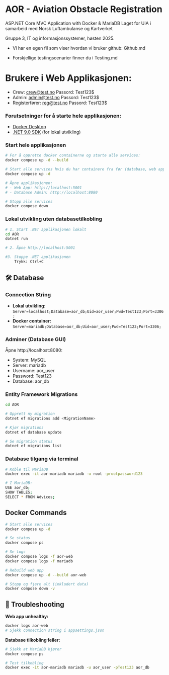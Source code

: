 # AOR - Aviation Obstacle Registration
ASP.NET Core MVC Application with Docker & MariaDB
Laget for UiA i samarbeid med Norsk Luftambulanse og Kartverket

Gruppe 3, IT og informasjonssystemer, høsten 2025.

- Vi har en egen fil som viser hvordan vi bruker github: Github.md

- Forskjellige testingscenarier finner du i Testing.md

# Brukere i Web Applikasjonen: #
- Crew: crew@test.no Passord: Test123$
- Admin: admin@test.no Passord: Test123$
- Registerfører: reg@test.no Passord: Test123$

### Forutsetninger for å starte hele applikasjonen:
- [Docker Desktop](https://www.docker.com/products/docker-desktop/)
- [.NET 9.0 SDK](https://dotnet.microsoft.com/download/dotnet/9.0) (for lokal utvikling)

### Start hele applikasjonen

```bash
# For å opprette docker containerne og starte alle services:
docker compose up -d --build

# Start alle services hvis du har containere fra før (database, web app, adminer):
docker compose up -d

# Åpne applikasjonen:
# - Web App: http://localhost:5001
# - Database Admin: http://localhost:8080

# Stopp alle services
docker compose down
```

### Lokal utvikling uten databasetilkobling

```bash
# 1. Start .NET applikasjonen lokalt
cd AOR
dotnet run

# 2. Åpne http://localhost:5001

#3. Stoppe .NET applikasjonen
    Trykk: Ctrl+C
```

## 🛠️ Database

### Connection String
- **Lokal utvikling:** `Server=localhost;Database=aor_db;Uid=aor_user;Pwd=Test123;Port=3306;`
- **Docker container:** `Server=mariadb;Database=aor_db;Uid=aor_user;Pwd=Test123;Port=3306;`

### Adminer (Database GUI)
Åpne http://localhost:8080:
- System: MySQL
- Server: mariadb
- Username: aor_user
- Password: Test123
- Database: aor_db

### Entity Framework Migrations

```bash
cd AOR

# Opprett ny migration
dotnet ef migrations add <MigrationName>

# Kjør migrations
dotnet ef database update

# Se migration status
dotnet ef migrations list
```

### Database tilgang via terminal

```bash
# Koble til MariaDB
docker exec -it aor-mariadb mariadb -u root -prootpassword123

# I MariaDB:
USE aor_db;
SHOW TABLES;
SELECT * FROM Advices;
```

##  Docker Commands

```bash
# Start alle services
docker compose up -d

# Se status
docker compose ps

# Se logs
docker compose logs -f aor-web
docker compose logs -f mariadb

# Rebuild web app
docker compose up -d --build aor-web

# Stopp og fjern alt (inkludert data)
docker compose down -v
```

## 🚨 Troubleshooting

**Web app unhealthy:**
```bash
docker logs aor-web
# Sjekk connection string i appsettings.json
```

**Database tilkobling feiler:**
```bash
# Sjekk at MariaDB kjører
docker compose ps

# Test tilkobling
docker exec -it aor-mariadb mariadb -u aor_user -pTest123 aor_db
```
